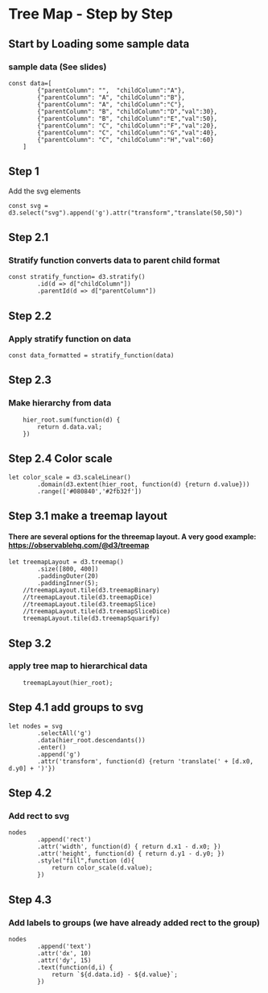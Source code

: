 # Tree Map - Step by Step
## Start by Loading some sample data
### sample data (See slides)
```
const data=[
        {"parentColumn": "",  "childColumn":"A"},
        {"parentColumn": "A", "childColumn":"B"},
        {"parentColumn": "A", "childColumn":"C"},
        {"parentColumn": "B", "childColumn":"D","val":30},
        {"parentColumn": "B", "childColumn":"E","val":50},
        {"parentColumn": "C", "childColumn":"F","val":20},
        {"parentColumn": "C", "childColumn":"G","val":40},
        {"parentColumn": "C", "childColumn":"H","val":60}
    ]
```
    
## Step 1
Add the svg elements

```
const svg = d3.select("svg").append('g').attr("transform","translate(50,50)")
```

## Step 2.1
### Stratify function converts data to parent child format

```
const stratify_function= d3.stratify()
        .id(d => d["childColumn"])
        .parentId(d => d["parentColumn"])
```

## Step 2.2 
### Apply stratify function on data

```
const data_formatted = stratify_function(data)
```

## Step 2.3 
### Make hierarchy from data
    
``` const hier_root = d3.hierarchy(data_formatted)
    hier_root.sum(function(d) {
        return d.data.val;
    })
```

## Step 2.4 Color scale
```
let color_scale = d3.scaleLinear()
        .domain(d3.extent(hier_root, function(d) {return d.value}))
        .range(['#080840','#2fb32f'])
```   
## Step 3.1 make a treemap layout
#### There are several options for the threemap layout. A very good example: https://observablehq.com/@d3/treemap
```
let treemapLayout = d3.treemap()
        .size([800, 400])
        .paddingOuter(20)
        .paddingInner(5);
    //treemapLayout.tile(d3.treemapBinary)
    //treemapLayout.tile(d3.treemapDice)
    //treemapLayout.tile(d3.treemapSlice)
    //treemapLayout.tile(d3.treemapSliceDice)
    treemapLayout.tile(d3.treemapSquarify)
```
## Step 3.2 
### apply tree map to hierarchical data
```
    treemapLayout(hier_root);
```

##  Step 4.1 add groups to svg

```
let nodes = svg
        .selectAll('g')
        .data(hier_root.descendants())
        .enter()
        .append('g')
        .attr('transform', function(d) {return 'translate(' + [d.x0, d.y0] + ')'})
```

##  Step 4.2 
### Add rect to svg

```
nodes
        .append('rect')
        .attr('width', function(d) { return d.x1 - d.x0; })
        .attr('height', function(d) { return d.y1 - d.y0; })
        .style("fill",function (d){
            return color_scale(d.value);
        })
```
##  Step 4.3 
### Add labels to groups (we have already added rect to the group)
```
nodes
        .append('text')
        .attr('dx', 10)
        .attr('dy', 15)
        .text(function(d,i) {
            return `${d.data.id} - ${d.value}`;
        })
```
